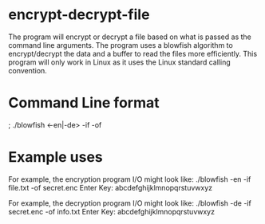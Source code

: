 # encrypt-decrypt-file
The program will encrypt or decrypt a file based on what is passed as the command line arguments. The program uses a blowfish algorithm to encrypt/decrypt the data and a buffer to read the files more efficiently. This program will only work in Linux as it uses the Linux standard calling convention.

# Command Line format
;	./blowfish <-en|-de> -if <inputFileName> -of <outputFileName>

# Example uses
For example, the encryption program I/O might look like: ./blowfish -en -if file.txt -of secret.enc Enter Key: abcdefghijklmnopqrstuvwxyz

For example, the decryption program I/O might look like: ./blowfish -de -if secret.enc -of info.txt Enter Key: abcdefghijklmnopqrstuvwxyz
